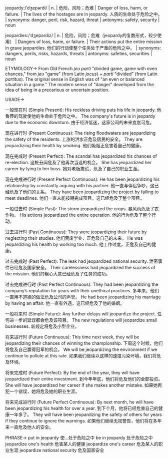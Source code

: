 jeopardy:/ˈdʒepərdi/ | n. | 危险，风险；危难 | Danger of loss, harm, or failure. |  The lives of the hostages are in jeopardy. 人质的生命处于危险之中。 | synonyms: danger, peril, risk, hazard, threat | antonyms: safety, security | noun


jeopardies:/ˈdʒepərdiz/ | n. | 危险，风险；危难（jeopardy的复数形式，较少使用） | Dangers of loss, harm, or failure. |  Their actions put the entire mission in grave jeopardies. 他们的行动使整个任务处于严重的危险之中。 | synonyms: dangers, perils, risks, hazards, threats | antonyms: safeties, securities | noun


ETYMOLOGY->
From Old French *jeu parti* "divided game, game with even chances," from *jeu* "game" (from Latin *jocus*) + *parti* "divided" (from Latin *partitus*). The original sense in English was of "an even or balanced situation in a game." The modern sense of "danger" developed from the idea of being in a precarious or uncertain position.


USAGE->

一般现在时 (Simple Present):
His reckless driving puts his life in jeopardy.  他鲁莽的驾驶使他的生命处于危险之中。
The company's future is in jeopardy due to the economic downturn. 由于经济低迷，这家公司的未来岌岌可危。

现在进行时 (Present Continuous):
The rising floodwaters are jeopardizing the safety of the residents.  上涨的洪水正危及居民的安全。
They are jeopardizing their health by smoking.  他们吸烟正危害着自己的健康。

现在完成时 (Present Perfect):
The scandal has jeopardized his chances of re-election.  这桩丑闻危及了他再次当选的机会。
She has jeopardized her career by lying to her boss.  她对老板撒谎，危及了自己的职业生涯。

现在完成进行时 (Present Perfect Continuous):
He has been jeopardizing his relationship by constantly arguing with his partner. 他一直与伴侣争吵，这已经危及了他们的关系。
They have been jeopardizing the project by failing to meet deadlines.  他们一直未能按期完成项目，这已经危及了整个项目。

一般过去时 (Simple Past):
The storm jeopardized the crops.  暴风雨危及了农作物。
His actions jeopardized the entire operation.  他的行为危及了整个行动。

过去进行时 (Past Continuous):
They were jeopardizing their future by neglecting their studies.  他们荒废学业，正危及自己的未来。
He was jeopardizing his health by working too much.  他工作过度，正危及自己的健康。

过去完成时 (Past Perfect):
The leak had jeopardized national security.  泄密事件已经危及国家安全。
Their carelessness had jeopardized the success of the mission.  他们的粗心大意已经危及了任务的成功。

过去完成进行时 (Past Perfect Continuous):
They had been jeopardizing the company’s reputation for years with their unethical practices. 多年来，他们一直用不道德的做法危及公司的声誉。
He had been jeopardizing his marriage by having an affair. 他一直有外遇，这已经危及了他的婚姻。

一般将来时 (Simple Future):
Any further delays will jeopardize the project.  任何进一步的延误都会危及该项目。
The new regulations will jeopardize small businesses.  新规定将危及小型企业。

将来进行时 (Future Continuous):
This time next week, they will be jeopardizing their chances of winning the championship.  下周这个时候，他们将危及自己赢得冠军的机会。
We will be jeopardizing the environment if we continue to pollute at this rate. 如果我们继续以这样的速度污染环境，我们将危及环境。

将来完成时 (Future Perfect):
By the end of the year, they will have jeopardized their entire investment.  到今年年底，他们将危及他们的全部投资。
She will have jeopardized her career if she makes another mistake. 如果她再犯一个错误，她将危及她的职业生涯。

将来完成进行时 (Future Perfect Continuous):
By next month, he will have been jeopardizing his health for over a year. 到下个月，他将已经危害自己的健康一年多了。
They will have been jeopardizing the safety of others for years if they continue to ignore the warnings. 如果他们继续无视警告，他们将在多年来一直危及他人的安全。


PHRASE->
put in jeopardy  使…处于危险之中
be in jeopardy  处于危险之中
jeopardize one's health  危害某人的健康
jeopardize one's career  危及某人的职业生涯
jeopardize national security  危及国家安全

